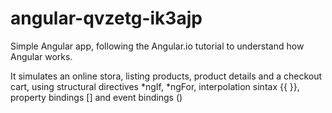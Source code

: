 # angular-qvzetg-ik3ajp

Simple Angular app, following the Angular.io tutorial to understand how Angular works.

It simulates an online stora, listing products, product details and a checkout cart, using structural directives *ngIf, *ngFor, interpolation sintax {{ }}, property bindings [] and event bindings ()